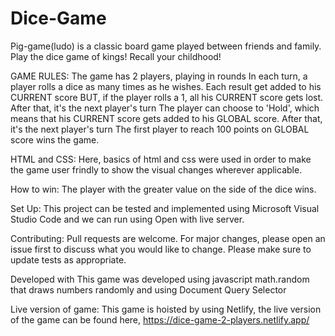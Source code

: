 # Dice-Game
Pig-game(ludo) is a classic board game played between friends and family. Play the dice game of kings! Recall your childhood!

GAME RULES:
The game has 2 players, playing in rounds
In each turn, a player rolls a dice as many times as he wishes. Each result get added to his CURRENT score
BUT, if the player rolls a 1, all his CURRENT score gets lost. After that, it's the next player's turn
The player can choose to 'Hold', which means that his CURRENT score gets added to his GLOBAL score. After that, it's the next player's turn
The first player to reach 100 points on GLOBAL score wins the game.

HTML and CSS:
Here, basics of html and css were used in order to make the game user frindly to show the visual changes wherever applicable.

How to win:
The player with the greater value on the side of the dice wins.

Set Up:
This project can be tested and implemented using Microsoft Visual Studio Code and we can run using Open with live server.

Contributing:
Pull requests are welcome. For major changes, please open an issue first to discuss what you would like to change. Please make sure to update tests as appropriate.

Developed with
This game was developed using javascript math.random that draws numbers randomly and using Document Query Selector

Live version of game:
This game is hoisted by using Netlify, the live version of the game can be found here,
https://dice-game-2-players.netlify.app/
